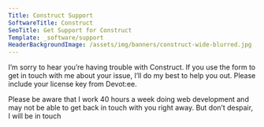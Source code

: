 ```yaml
---
Title: Construct Support
SoftwareTitle: Construct
SeoTitle: Get Support for Construct
Template: _software/support
HeaderBackgroundImage: /assets/img/banners/construct-wide-blurred.jpg
---
```


I’m sorry to hear you’re having trouble with Construct. If you use the form to get in touch with me about your issue, I’ll do my best to help you out. Please include your license key from Devot:ee.

Please be aware that I work 40 hours a week doing web development and may not be able to get back in touch with you right away. But don’t despair, I will be in touch
